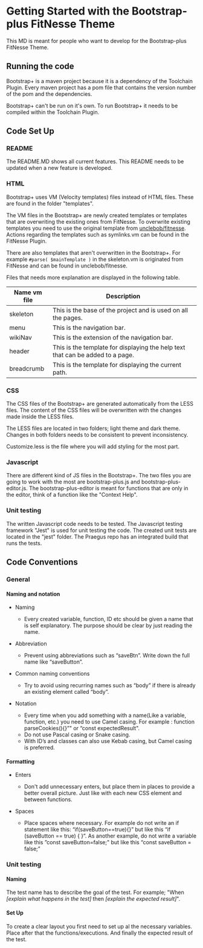 # Getting Started with the Bootstrap-plus FitNesse Theme
This MD is meant for people who want to develop for the Bootstrap-plus FitNesse Theme.

## Running the code 

Bootstrap+ is a maven project because it is a dependency of the Toolchain Plugin.
Every maven project has a pom file that contains the version number of the pom and the dependencies.  

Bootstrap+ can't be run on it's own. 
To run Bootstrap+ it needs to be compiled within the Toolchain Plugin.

## Code Set Up 

### README

The README.MD shows all current features. This README needs to be updated when a new feature is developed.   

### HTML

Bootstrap+ uses VM (Velocity templates) files instead of HTML files. 
These are found in the folder "templates".

The VM files in the Bootstrap+ are newly created templates or templates that are overwriting the existing ones from FitNesse. 
To overwrite existing templates you need to use the original template from [unclebob/fitnesse](https://github.com/unclebob/fitnesse/tree/30b496e330add41ab36b7fa04b21f1a6e8fefecd/src/fitnesse/resources/templates). 
Actions regarding the templates such as symlinks.vm can be found in the FitNesse Plugin. 

There are also templates that aren't overwritten in the Bootstrap+.
For example ``#parse( $mainTemplate )`` in the skeleton.vm is originated from FitNesse and can be found in unclebob/fitnesse.

Files that needs more explanation are displayed in the following table.

Name vm file | Description
------------ | -------------
skeleton | This is the base of the project and is used on all the pages.
menu | This is the navigation bar.
wikiNav | This is the extension of the navigation bar.
header | This is the template for displaying the help text that can be added to a page.
breadcrumb | This is the template for displaying the current path.


### CSS

The CSS files of the Bootstrap+ are generated automatically from the LESS files. 
The content of the CSS files will be overwritten with the changes made inside the LESS files. 

The LESS files are located in two folders; light theme and dark theme. 
Changes in both folders needs to be consistent to prevent inconsistency.

Customize.less is the file where you will add styling for the most part.   

### Javascript

There are different kind of JS files in the Bootstrap+. 
The two files you are going to work with the most are bootstrap-plus.js and bootstrap-plus-editor.js. 
The bootstrap-plus-editor is meant for functions that are only in the editor, think of a function like the "Context Help".

### Unit testing

The written Javascript code needs to be tested. 
The Javascript testing framework "Jest" is used for unit testing the code. 
The created unit tests are located in the "jest" folder. 
The Praegus repo has an integrated build that runs the tests.  

## Code Conventions
### General
#### Naming and notation

- Naming
    - Every created variable, function, ID etc should be given a name that is self explanatory. The purpose should be clear by just reading the name.
    
    
- Abbreviation  
    - Prevent using abbreviations such as “saveBtn”. Write down the full name like “saveButton”.
    
    
- Common naming conventions
    - Try to avoid using recurring names such as “body” if there is already an existing element called “body”. 
    
    
- Notation
    - Every time when you add something with a name(Like a variable, function, etc.) you need to use Camel casing. For example : function parseCookies(){}”" or “const expectedResult".
    - Do not use Pascal casing or Snake casing.
    - With ID’s and classes can also use Kebab casing, but Camel casing is preferred.

#### Formatting

- Enters
    - Don't add unnecessary enters, but place them in places to provide a better overall picture. Just like with each new CSS element and between functions.
    
    
- Spaces
    - Place spaces where necessary. For example do not write an if statement like this: “if(saveButton==true){}” but like this “if (saveButton == true) { }“. As another example, do not write a variable like this ”const saveButton=false;" but like this “const saveButton = false;”

### Unit testing
#### Naming
The test name has to describe the goal of the test. 
For example; "When _[explain what happens in the test]_ then _[explain the expected result]_". 

#### Set Up
To create a clear layout you first need to set up al the necessary variables. 
Place after that the functions/executions. 
And finally the expected result of the test.
